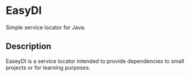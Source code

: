 # EasyDI

Simple service locator for Java.

## Description

EaseyDI is a service locator intended to provide dependencies to small projects or for learning purposes.
